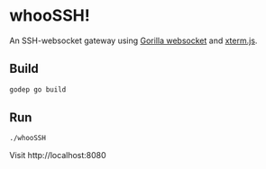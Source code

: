 # whooSSH!

An SSH-websocket gateway using [Gorilla websocket](https://github.com/gorilla/websocket) and [xterm.js](https://github.com/sourcelair/xterm.js/).

## Build

```sh
godep go build
```

## Run

```sh
./whooSSH
```

Visit http://localhost:8080
